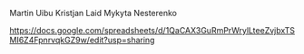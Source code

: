 Martin Uibu
Kristjan Laid
Mykyta Nesterenko

https://docs.google.com/spreadsheets/d/1QaCAX3GuRmPrWrylLteeZvjbxTSMI6Z4FpnrvqkGZ9w/edit?usp=sharing